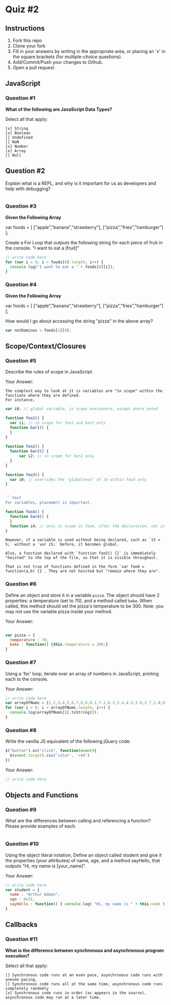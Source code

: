 # Quiz #2

## Instructions

1. Fork this repo
2. Clone your fork
3. Fill in your answers by writing in the appropriate area, or placing an 'x' in
the square brackets (for multiple-choice questions).
4. Add/Commit/Push your changes to Github.
5. Open a pull request.

## JavaScript

### Question #1

**What of the following are JavaScript Data Types?**

Select all that apply:
```
[x] String
[x] Boolean
[] Undefined
[] NaN
[x] Number
[x] Array
[] Null
```

## Question #2

Explain what is a REPL, and why is it important for us as developers and help with debugging?

```text

```
### Question #3

**Given the Following Array**

var foods = [ ["apple","banana","strawberry"], ["pizza","fries","hamburger"] ];

Create a For Loop that outputs the following string for each piece of fruit in the console. "I want to eat a [fruit]"

```js
// write code here
for (var i = 0; i < foods[0].length; i++) {
  console.log("I want to eat a " + foods[0][i]);
}
```
### Question #4

**Given the Following Array**

var foods = [ ["apple","banana","strawberry"], ["pizza","fries","hamburger"] ];

How would I go about accessing the string "pizza" in the above array?

```js
var notDominos = foods[1][0];
```

## Scope/Context/Closures

### Question #5

Describe the rules of scope in JavaScript.

Your Answer:
```text
The simplest way to look at it is variables are "in scope" within the functions where they are defined. 
For instance,
```
```js
var i0; // global variable, in scope everywhere, except where noted

function foo1() {
  var i1; // in scope for foo1 and bar1 only
  function bar1() {
  }
}
  
function foo2() {
  function bar2() {
      var i2; // in scope for bar2 only
  }
}  

function foo3() {
  var i0; // overrides the "globalness" of i0 within foo3 only
}


```text
For variables, placement is important. 
```
```js
function foo4() {
  function bar4() {
  }
  function i4; // only in scope in foo4, after the declaration. not in scope in bar4 
} 
```
```text 
However, if a variable is used without being declared, such as `i5 = 5;` without a `var i5;` before, it becomes global. 

Also, a function declared with `function foo5() {}` is immediately "hoisted" to the top of the file, so that it is visible throughout.

That is not true of functions defined in the form `var foo6 = function(a,b) {}`. They are not hoisted but "remain where they are". 
```
### Question #6

Define an object and store it in a variable `pizza`. The object should have 2
properties: a temperature (set to 70), and a method called `bake`. When called,
this method should set the pizza's temperature to be 300. Note: you may not use
the variable pizza inside your method.

Your Answer:
```js

var pizza = {
  temperature : 70,
  bake : function() {this.temperature = 300;}
}
```

### Question #7

Using a 'for' loop, iterate over an array of numbers in JavaScript, printing each to the console.

Your Answer:
```js
// write code here
var arrayOfNums = [1,2,3,4,5,6,7,8,9,8.1,7.2,6.3,5.4,4.5,3.6,2.7,1.8,0.9];
for (var i = 0; i < arrayOfNums.length; i++) {
  console.log(arrayOfNums[i].toString());
}
```

### Question #8

Write the vanilla JS equivalent of the following jQuery code:

```js
$("button").on("click", function(event){
  $(event.target).css('color', 'red')
})
```

Your Answer:
```js
// write code here
```

## Objects and Functions

### Question #9

What are the differences between calling and referencing a function? Please provide examples of each.

```text

```
### Question #10

Using the object literal notation, Define an object called student and give it the properties (your attributes) of name, age, and a method sayHello, that outputs "Hi, my name is [your_name]".

Your Answer:
```js
// write code here
var student = {
  name : "Arthur Adams",
  age : 0x31,
  sayHello : function() { console.log( "Hi, my name is " + this.name ); }
}
```

## Callbacks

### Question #11

**What is the difference between synchronous and asynchronous program execution?**

Select all that apply:
```
[] Synchronous code runs at an even pace, asynchronous code runs with uneven pacing.
[] Synchronous code runs all at the same time, asynchronous code runs completely randomly
[x] Synchronous code runs in order (as appears in the source), asynchronous code may run at a later time.
```
